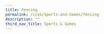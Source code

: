 ```yaml
---
title: Fencing
permalink: /ccas/Sports-and-Games/fencing
description: ""
third_nav_title: Sports & Games
---
```


